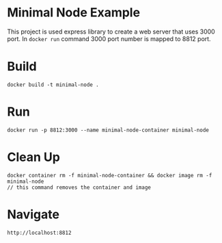# Minimal Node Example

This project is used express library to create a web server that uses 3000 port. In `docker run` command 3000 port number is mapped to 8812 port. 

# Build
    docker build -t minimal-node .

# Run
    docker run -p 8812:3000 --name minimal-node-container minimal-node

# Clean Up
    docker container rm -f minimal-node-container && docker image rm -f minimal-node
    // this command removes the container and image

# Navigate
    http://localhost:8812
